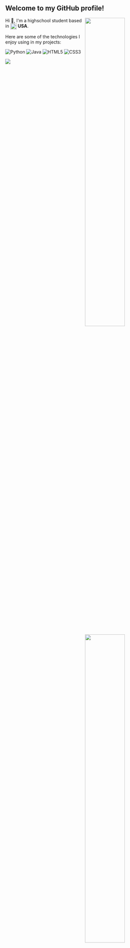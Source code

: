 ## Welcome to my GitHub profile!

<img width="50%" align="right" src="https://github-readme-stats.vercel.app/api?username=hsprakash&count_private=true&include_all_commits=true&show_icons=true&theme=dark&icon_color=fff&hide_border=true">
<img width="50%" align="right" src="https://github-readme-stats.vercel.app/api/top-langs?username=hsprakash&count_private=true&include_all_commits=true&theme=dark&hide_border=true&layout=compact&langs_count=6">

Hi 👋, I'm a highschool student based in <img width="20" align="center" src="https://img.icons8.com/color/96/000000/usa.png"/> **USA**.

Here are some of the technologies I enjoy using in my projects:

![Python](https://img.shields.io/badge/python-3670A0?style=for-the-badge&logo=python&logoColor=ffdd54)
![Java](https://img.shields.io/badge/java-%23ED8B00.svg?style=for-the-badge&logo=java&logoColor=white)
![HTML5](https://img.shields.io/badge/html5-%23E34F26.svg?style=for-the-badge&logo=html5&logoColor=white)
![CSS3](https://img.shields.io/badge/css3-%231572B6.svg?style=for-the-badge&logo=css3&logoColor=white)

![](https://komarev.com/ghpvc/?username=hsprakash&label=Profile+Views: )
